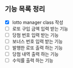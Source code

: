 ## 기능 목록 정리

- [x] lotto manager class 작성 
- [ ] 로또 구입 금액 입력 받는 기능 
- [ ] 당첨 번호 입력 받는 기능 
- [ ] 보너스 번호 입력 받는 기능
- [ ] 발행한 로또 출력 하는 기능 
- [ ] 당첨 내역 출력 하는 기능
- [ ] 수익률 출력 하는 기능 